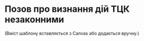 # Позов про визнання дій ТЦК незаконними

(Вміст шаблону вставляється з Canvas або додається вручну.)